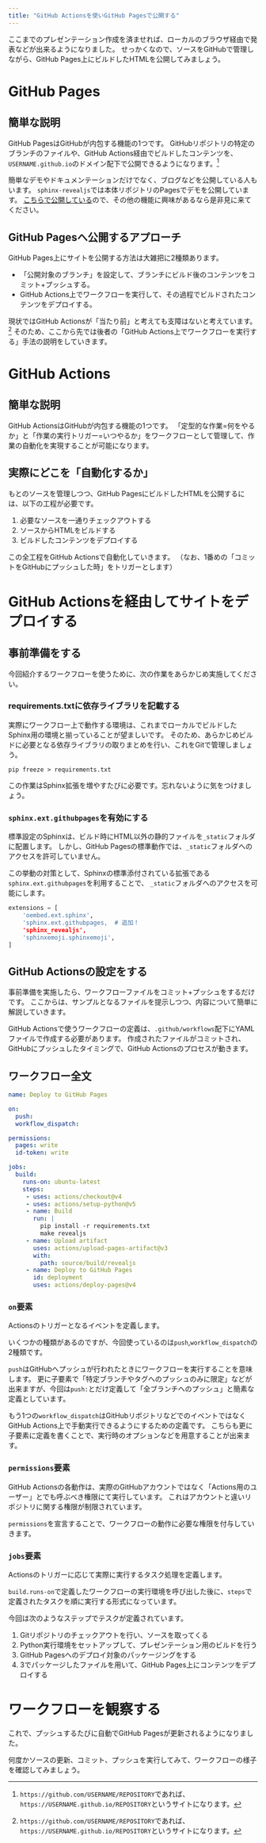 ```yaml
---
title: "GitHub Actionsを使いGitHub Pagesで公開する"
---
```


ここまでのプレゼンテーション作成を済ませれば、ローカルのブラウザ経由で発表などが出来るようになりました。
せっかくなので、ソースをGitHubで管理しながら、GitHub Pages上にビルドしたHTMLを公開してみましょう。

# GitHub Pages

## 簡単な説明

GitHub PagesはGitHubが内包する機能の1つです。
GitHubリポジトリの特定のブランチのファイルや、GitHub Actions経由でビルドしたコンテンツを、`USERNAME.github.io`のドメイン配下で公開できるようになります。[^#]

[^#]: `https://github.com/USERNAME/REPOSITORY`であれば、`https://USERNAME.github.io/REPOSITORY`というサイトになります。

簡単なデモやドキュメンテーションだけでなく、ブログなどを公開している人もいます。
`sphinx-revealjs`では本体リポジトリのPagesでデモを公開しています。
[こちらで公開している](https://attakei.github.io/sphinx-revealjs/)ので、その他の機能に興味があるなら是非見に来てください。

## GitHub Pagesへ公開するアプローチ

GitHub Pages上にサイトを公開する方法は大雑把に2種類あります。

* 「公開対象のブランチ」を設定して、ブランチにビルド後のコンテンツをコミット+プッシュする。
* GitHub Actions上でワークフローを実行して、その過程でビルドされたコンテンツをデプロイする。

現状ではGitHub Actionsが「当たり前」と考えても支障はないと考えています。 [^#]
そのため、ここから先では後者の「GitHub Actions上でワークフローを実行する」手法の説明をしていきます。

[^#]: 実際の話として、「公開対象のブランチ」にプッシュするための処理もGitHub Actions上で実施可能です。こうなってくると、リポジトリの変な肥大化を気にするぐらいなら、最初から直接デプロイするほうが楽と言えます。

# GitHub Actions

## 簡単な説明

GitHub ActionsはGitHubが内包する機能の1つです。
「定型的な作業=何をやるか」と「作業の実行トリガー=いつやるか」をワークフローとして管理して、作業の自動化を実現することが可能になります。

## 実際にどこを「自動化するか」

もとのソースを管理しつつ、GitHub PagesにビルドしたHTMLを公開するには、以下の工程が必要です。

1. 必要なソースを一通りチェックアウトする
2. ソースからHTMLをビルドする
3. ビルドしたコンテンツをデプロイする

この全工程をGitHub Actionsで自動化していきます。
（なお、1番めの「コミットをGitHubにプッシュした時」をトリガーとします）

# GitHub Actionsを経由してサイトをデプロイする

## 事前準備をする

今回紹介するワークフローを使うために、次の作業をあらかじめ実施してください。

### requirements.txtに依存ライブラリを記載する

実際にワークフロー上で動作する環境は、これまでローカルでビルドしたSphinx用の環境と揃っていることが望ましいです。
そのため、あらかじめビルドに必要となる依存ライブラリの取りまとめを行い、これをGitで管理しましょう。

```shell-session
pip freeze > requirements.txt
```

この作業はSphinx拡張を増やすたびに必要です。忘れないように気をつけましょう。

### `sphinx.ext.githubpages`を有効にする

標準設定のSphinxは、ビルド時にHTML以外の静的ファイルを`_static`フォルダに配置します。
しかし、GitHub Pagesの標準動作では、`_static`フォルダへのアクセスを許可していません。

この挙動の対策として、Sphinxの標準添付されている拡張である`sphinx.ext.githubpages`を利用することで、
`_static`フォルダへのアクセスを可能にします。

```python:source/conf.py
extensions = [
    'oembed.ext.sphinx',
    'sphinx.ext.githubpages,  # 追加！
    'sphinx_revealjs',
    'sphinxemoji.sphinxemoji',
]
```

## GitHub Actionsの設定をする

事前準備を実施したら、ワークフローファイルをコミット+プッシュをするだけです。
ここからは、サンプルとなるファイルを提示しつつ、内容について簡単に解説していきます。

GitHub Actionsで使うワークフローの定義は、`.github/workflows`配下にYAMLファイルで作成する必要があります。
作成されたファイルがコミットされ、GitHubにプッシュしたタイミングで、GitHub Actionsのプロセスが動きます。

## ワークフロー全文

```yaml:.github/workflows/deploy.yml
name: Deploy to GitHub Pages

on:
  push:
  workflow_dispatch:

permissions:
  pages: write
  id-token: write

jobs:
  build:
    runs-on: ubuntu-latest
    steps:
     - uses: actions/checkout@v4
     - uses: actions/setup-python@v5
     - name: Build
       run: |
         pip install -r requirements.txt
         make revealjs
     - name: Upload artifact
       uses: actions/upload-pages-artifact@v3
       with:
         path: source/build/revealjs
     - name: Deploy to GitHub Pages
       id: deployment
       uses: actions/deploy-pages@v4
```

### `on`要素

Actionsのトリガーとなるイベントを定義します。

いくつかの種類があるのですが、今回使っているのは`push`,`workflow_dispatch`の2種類です。

`push`はGitHubへプッシュが行われたときにワークフローを実行することを意味します。
更に子要素で「特定ブランチやタグへのプッシュのみに限定」などが出来ますが、今回は`push:`とだけ定義して「全ブランチへのプッシュ」と簡素な定義としています。

もう1つの`workflow_dispatch`はGitHubリポジトリなどでのイベントではなくGitHub Actions上で手動実行できるようにするための定義です。
こちらも更に子要素に定義を書くことで、実行時のオプションなどを用意することが出来ます。

### `permissions`要素

GitHub Actionsの各動作は、実際のGitHubアカウントではなく「Actions用のユーザー」とでも呼ぶべき権限にて実行しています。
これはアカウントと違いリポジトリに関する権限が制限されています。

`permissions`を宣言することで、ワークフローの動作に必要な権限を付与していきます。

### `jobs`要素

Actionsのトリガーに応じて実際に実行するタスク処理を定義します。

`build.runs-on`で定義したワークフローの実行環境を呼び出した後に、`steps`で定義されたタスクを順に実行する形式になっています。

今回は次のようなステップでテスクが定義されています。

1. Gitリポジトリのチェックアウトを行い、ソースを取ってくる
2. Python実行環境をセットアップして、プレゼンテーション用のビルドを行う
3. GitHub Pagesへのデプロイ対象のパッケージングをする
4. 3でパッケージしたファイルを用いて、GitHub Pages上にコンテンツをデプロイする

# ワークフローを観察する

これで、プッシュするたびに自動でGitHub Pagesが更新されるようになりました。

何度かソースの更新、コミット、プッシュを実行してみて、ワークフローの様子を確認してみましょう。
